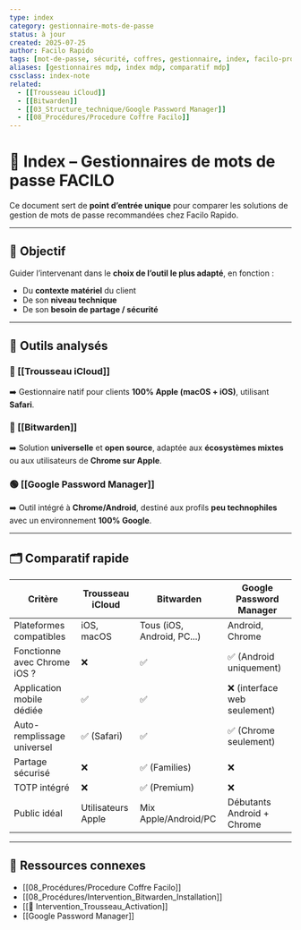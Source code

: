 ```yaml
---
type: index
category: gestionnaire-mots-de-passe
status: à jour
created: 2025-07-25
author: Facilo Rapido
tags: [mot-de-passe, sécurité, coffres, gestionnaire, index, facilo-procedure]
aliases: [gestionnaires mdp, index mdp, comparatif mdp]
cssclass: index-note
related:
  - [[Trousseau iCloud]]
  - [[Bitwarden]]
  - [[03_Structure_technique/Google Password Manager]]
  - [[08_Procédures/Procedure Coffre Facilo]]
---
```


# 🧭 Index – Gestionnaires de mots de passe FACILO

Ce document sert de **point d’entrée unique** pour comparer les solutions de gestion de mots de passe recommandées chez Facilo Rapido.

---

## 🎯 Objectif
Guider l’intervenant dans le **choix de l’outil le plus adapté**, en fonction :
- Du **contexte matériel** du client
- De son **niveau technique**
- De son **besoin de partage / sécurité**

---

## 📂 Outils analysés

### 🍏 [[Trousseau iCloud]]
➡️ Gestionnaire natif pour clients **100% Apple (macOS + iOS)**, utilisant **Safari**.

### 🔄 [[Bitwarden]]
➡️ Solution **universelle** et **open source**, adaptée aux **écosystèmes mixtes** ou aux utilisateurs de **Chrome sur Apple**.

### 🟢 [[Google Password Manager]]
➡️ Outil intégré à **Chrome/Android**, destiné aux profils **peu technophiles** avec un environnement **100% Google**.

---

## 🗂️ Comparatif rapide

| Critère                        | Trousseau iCloud       | Bitwarden                   | Google Password Manager       |
|-------------------------------|------------------------|-----------------------------|-------------------------------|
| Plateformes compatibles       | iOS, macOS             | Tous (iOS, Android, PC...)  | Android, Chrome               |
| Fonctionne avec Chrome iOS ?  | ❌                     | ✅                          | ✅ (Android uniquement)        |
| Application mobile dédiée     | ✅                     | ✅                          | ❌ (interface web seulement)   |
| Auto-remplissage universel    | ✅ (Safari)            | ✅                          | ✅ (Chrome seulement)          |
| Partage sécurisé              | ❌                     | ✅ (Families)               | ❌                            |
| TOTP intégré                  | ❌                     | ✅ (Premium)                | ❌                            |
| Public idéal                  | Utilisateurs Apple     | Mix Apple/Android/PC        | Débutants Android + Chrome    |

---

## 📎 Ressources connexes
- [[08_Procédures/Procedure Coffre Facilo]]
- [[08_Procédures/Intervention_Bitwarden_Installation]]
- [[📄 Intervention_Trousseau_Activation]]
- [[Google Password Manager]]